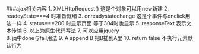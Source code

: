 ###ajax相关内容
    1. XMLHttpRequest() 这是个对象可以用new新建
    2. readeyState===4  时准备就绪
    3. onreadystatechange 这是个事件与onclick用法一样
    4. status===200 时显示页面 等于304时也显示
    5. responseText  表示文本传输
    6. 以上为原生代码写法
    7. 可以应用jquery  
    8. jq中done与fail用法
    9. A append B  把B插到A里
    10. return false 不执行元素默认行为